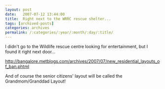 ```yaml
---
layout: post
date:	2007-07-12 13:44:00
title:  Right next to the WRRC rescue shelter...
tags: [archived-posts]
categories: archives
permalink: /:categories/:year/:month/:day/:title/
---
```

I didn't go to the Wildlife rescue centre looking for entertainment, but I found it right next door...

http://bangalore.metblogs.com/archives/2007/07/new_residential_layouts_of_ban.phtml


And of course the senior citizens' layout will be called the Grandmom/Granddad Layout!
